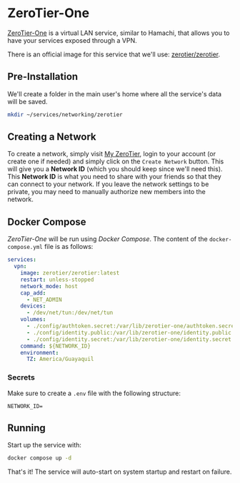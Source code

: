 # ZeroTier-One

[ZeroTier-One](https://www.zerotier.com/) is a virtual LAN service, similar to Hamachi, that allows you to have your services exposed through a VPN.

There is an official image for this service that we'll use: [zerotier/zerotier](https://hub.docker.com/r/zerotier/zerotier).

## Pre-Installation

We'll create a folder in the main user's home where all the service's data will be saved.

```bash
mkdir ~/services/networking/zerotier
```

## Creating a Network

To create a network, simply visit [My ZeroTier](https://my.zerotier.com/), login to your account (or create one if needed) and simply click on the `Create Network` button. This will give you a **Network ID** (which you should keep since we'll need this). This **Network ID** is what you need to share with your friends so that they can connect to your network. If you leave the network settings to be private, you may need to manually authorize new members into the network.

## Docker Compose

*ZeroTier-One* will be run using *Docker Compose*. The content of the `docker-compose.yml` file is as follows:

```yaml
services:
  vpn:
    image: zerotier/zerotier:latest
    restart: unless-stopped
    network_mode: host
    cap_add:
      - NET_ADMIN
    devices:
      - /dev/net/tun:/dev/net/tun
    volumes:
      - ./config/authtoken.secret:/var/lib/zerotier-one/authtoken.secret
      - ./config/identity.public:/var/lib/zerotier-one/identity.public
      - ./config/identity.secret:/var/lib/zerotier-one/identity.secret
    command: ${NETWORK_ID}
    environment:
      TZ: America/Guayaquil
```

### Secrets

Make sure to create a `.env` file with the following structure:

```text
NETWORK_ID=
```

## Running

Start up the service with:

```bash
docker compose up -d
```

That's it! The service will auto-start on system startup and restart on failure.
